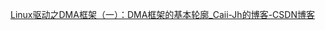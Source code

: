 [Linux驱动之DMA框架（一）：DMA框架的基本轮廓_Caii-Jh的博客-CSDN博客](https://blog.csdn.net/sadfwqer/article/details/118947104)
